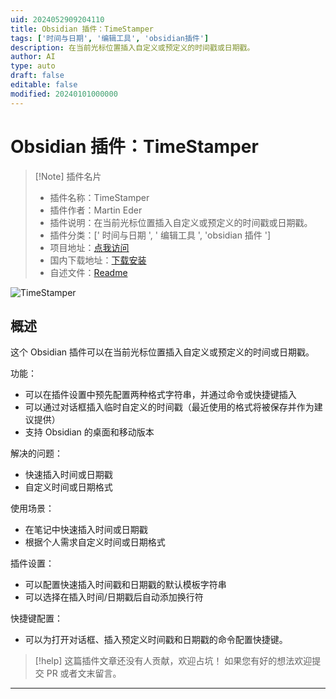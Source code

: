 ```yaml
---
uid: 2024052909204110
title: Obsidian 插件：TimeStamper
tags: ['时间与日期', '编辑工具', 'obsidian插件']
description: 在当前光标位置插入自定义或预定义的时间戳或日期戳。
author: AI
type: auto
draft: false
editable: false
modified: 20240101000000
---
```


# Obsidian 插件：TimeStamper

> [!Note] 插件名片
> - 插件名称：TimeStamper
> - 插件作者：Martin Eder
> - 插件说明：在当前光标位置插入自定义或预定义的时间戳或日期戳。
> - 插件分类：[' 时间与日期 ', ' 编辑工具 ', 'obsidian 插件 ']
> - 项目地址：[点我访问](https://github.com/Gru80/obsidian-timestamper)
> - 国内下载地址：[下载安装](https://pkmer.cn/products/plugin/pluginMarket/?obsidian-timestamper)
> - 自述文件：[Readme](https://ghproxy.net/https://raw.githubusercontent.com/Gru80/obsidian-timestamper/master/README.md)

![TimeStamper](https://cdn.pkmer.cn/covers/obsidian-timestamper.png!pkmer)

## 概述

这个 Obsidian 插件可以在当前光标位置插入自定义或预定义的时间或日期戳。

功能：

- 可以在插件设置中预先配置两种格式字符串，并通过命令或快捷键插入
- 可以通过对话框插入临时自定义的时间戳（最近使用的格式将被保存并作为建议提供）
- 支持 Obsidian 的桌面和移动版本

解决的问题：

- 快速插入时间或日期戳
- 自定义时间或日期格式

使用场景：

- 在笔记中快速插入时间或日期戳
- 根据个人需求自定义时间或日期格式

插件设置：

- 可以配置快速插入时间戳和日期戳的默认模板字符串
- 可以选择在插入时间/日期戳后自动添加换行符

快捷键配置：

- 可以为打开对话框、插入预定义时间戳和日期戳的命令配置快捷键。

> [!help]
> 这篇插件文章还没有人贡献，欢迎占坑！
> 如果您有好的想法欢迎提交 PR 或者文末留言。

---



